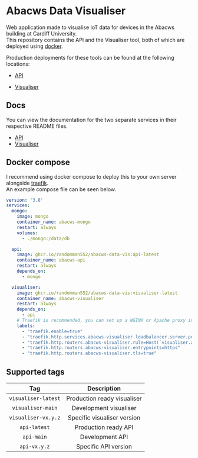 # Abacws Data Visualiser
Web application made to visualise IoT data for devices in the Abacws building at Cardiff University.\
This repository contains the API and the Visualiser tool, both of which are deployed using [docker](https://www.docker.com/).

Production deployments for these tools can be found at the following locations:
- [API](https://abacws.ggrainger.uk/api/)

- [Visualiser](https://abacws.ggrainger.uk/)

## Docs
You can view the documentation for the two separate services in their respective README files.
- [API](./api/README.md)
- [Visualiser](./visualiser/README.md)

## Docker compose
I recommend using docker compose to deploy this to your own server alongside [traefik](https://traefik.io/traefik/).\
An example compose file can be seen below.



```yml
version: '3.8'
services:
  mongo:
    image: mongo
    container_name: abacws-mongo
    restart: always
    volumes:
      - ./mongo:/data/db

  api:
    image: ghcr.io/randomman552/abacws-data-vis:api-latest
    container_name: abacws-api
    restart: always
    depends_on:
      - mongo

  visualiser:
    image: ghcr.io/randomman552/abacws-data-vis:visualiser-latest
    container_name: abacws-visualiser
    restart: always
    depends_on:
      - api
    # Traefik is recommended, you can set up a NGINX or Apache proxy instead, but traefik is much easier.
    labels:
      - "traefik.enable=true"
      - "traefik.http.services.abacws-visualiser.loadbalancer.server.port=80"
      - "traefik.http.routers.abacws-visualiser.rule=Host(`visualiser.abacws.example.com`)"
      - "traefik.http.routers.abacws-visualiser.entrypoints=https"
      - "traefik.http.routers.abacws-visualiser.tls=true"
```

## Supported tags
| Tag                 | Description                 |
|:-------------------:|:---------------------------:|
| `visualiser-latest` | Production ready visualiser |
| `visualiser-main`   | Development visualiser      |
| `visualiser-vx.y.z`  | Specific visualiser version |
| `api-latest`        | Production ready API        |
| `api-main`          | Development API             |
| `api-vx.y.z`         | Specific API version        |
